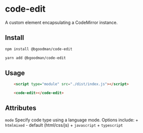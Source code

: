 # code-edit

A custom element encapsulating a CodeMirror instance.

## Install

```bash
npm install @bgoodman/code-edit

yarn add @bgoodman/code-edit
```

## Usage

```html
    <script type="module" src="./dist/index.js"></script>

    <code-edit></code-edit>
```

## Attributes

`mode`
    Specify code type using a language mode.  Options include:
    + `htmlmixed` - default (html/css/js)
    + `javascript`
    + `typescript`
